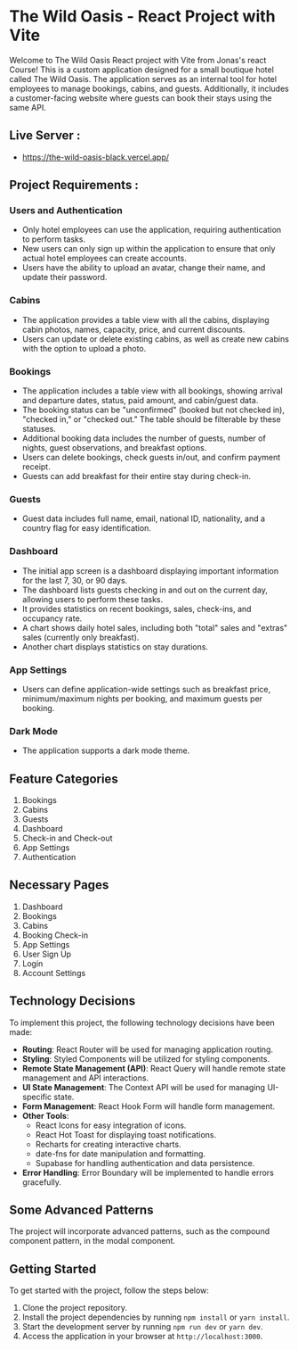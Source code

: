# The Wild Oasis - React Project with Vite

Welcome to The Wild Oasis React project with Vite from Jonas's react Course! This is a custom application designed for a small boutique hotel called The Wild Oasis. The application serves as an internal tool for hotel employees to manage bookings, cabins, and guests. Additionally, it includes a customer-facing website where guests can book their stays using the same API.

## Live Server :

- https://the-wild-oasis-black.vercel.app/

## Project Requirements :

### Users and Authentication

- Only hotel employees can use the application, requiring authentication to perform tasks.
- New users can only sign up within the application to ensure that only actual hotel employees can create accounts.
- Users have the ability to upload an avatar, change their name, and update their password.

### Cabins

- The application provides a table view with all the cabins, displaying cabin photos, names, capacity, price, and current discounts.
- Users can update or delete existing cabins, as well as create new cabins with the option to upload a photo.

### Bookings

- The application includes a table view with all bookings, showing arrival and departure dates, status, paid amount, and cabin/guest data.
- The booking status can be "unconfirmed" (booked but not checked in), "checked in," or "checked out." The table should be filterable by these statuses.
- Additional booking data includes the number of guests, number of nights, guest observations, and breakfast options.
- Users can delete bookings, check guests in/out, and confirm payment receipt.
- Guests can add breakfast for their entire stay during check-in.

### Guests

- Guest data includes full name, email, national ID, nationality, and a country flag for easy identification.

### Dashboard

- The initial app screen is a dashboard displaying important information for the last 7, 30, or 90 days.
- The dashboard lists guests checking in and out on the current day, allowing users to perform these tasks.
- It provides statistics on recent bookings, sales, check-ins, and occupancy rate.
- A chart shows daily hotel sales, including both "total" sales and "extras" sales (currently only breakfast).
- Another chart displays statistics on stay durations.

### App Settings

- Users can define application-wide settings such as breakfast price, minimum/maximum nights per booking, and maximum guests per booking.

### Dark Mode

- The application supports a dark mode theme.

## Feature Categories

1. Bookings
2. Cabins
3. Guests
4. Dashboard
5. Check-in and Check-out
6. App Settings
7. Authentication

## Necessary Pages

1. Dashboard
2. Bookings
3. Cabins
4. Booking Check-in
5. App Settings
6. User Sign Up
7. Login
8. Account Settings

## Technology Decisions

To implement this project, the following technology decisions have been made:

- **Routing**: React Router will be used for managing application routing.
- **Styling**: Styled Components will be utilized for styling components.
- **Remote State Management (API)**: React Query will handle remote state management and API interactions.
- **UI State Management**: The Context API will be used for managing UI-specific state.
- **Form Management**: React Hook Form will handle form management.
- **Other Tools**:
  - React Icons for easy integration of icons.
  - React Hot Toast for displaying toast notifications.
  - Recharts for creating interactive charts.
  - date-fns for date manipulation and formatting.
  - Supabase for handling authentication and data persistence.
- **Error Handling**: Error Boundary will be implemented to handle errors gracefully.

## Some Advanced Patterns

The project will incorporate advanced patterns, such as the compound component pattern, in the modal component.

## Getting Started

To get started with the project, follow the steps below:

1. Clone the project repository.
2. Install the project dependencies by running `npm install` or `yarn install`.
3. Start the development server by running `npm run dev` or `yarn dev`.
4. Access the application in your browser at `http://localhost:3000`.
